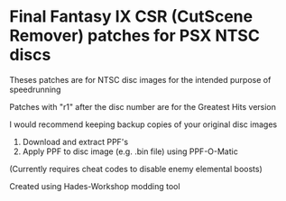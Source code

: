 # Final Fantasy IX CSR (CutScene Remover) patches for PSX NTSC discs

Theses patches are for NTSC disc images for the intended purpose of speedrunning

Patches with "r1" after the disc number are for the Greatest Hits version

I would recommend keeping backup copies of your original disc images

1. Download and extract PPF's
2. Apply PPF to disc image (e.g. .bin file) using PPF-O-Matic

(Currently requires cheat codes to disable enemy elemental boosts)

Created using Hades-Workshop modding tool
